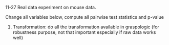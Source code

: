 11-27
Real data experiment on mouse data. 

Change all variables below, compute all pairwise test statistics and p-value
1. Transformation: do all the transformation available in graspologic (for robustness purpose, not that important especially if raw data works well)


